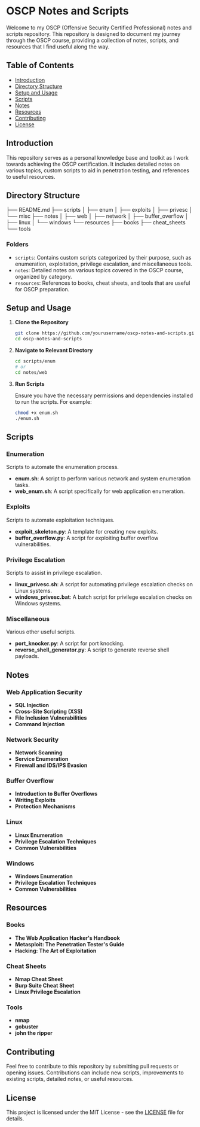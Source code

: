 # OSCP Notes and Scripts

Welcome to my OSCP (Offensive Security Certified Professional) notes and scripts repository. This repository is designed to document my journey through the OSCP course, providing a collection of notes, scripts, and resources that I find useful along the way.

## Table of Contents

- [Introduction](#introduction)
- [Directory Structure](#directory-structure)
- [Setup and Usage](#setup-and-usage)
- [Scripts](#scripts)
- [Notes](#notes)
- [Resources](#resources)
- [Contributing](#contributing)
- [License](#license)

## Introduction

This repository serves as a personal knowledge base and toolkit as I work towards achieving the OSCP certification. It includes detailed notes on various topics, custom scripts to aid in penetration testing, and references to useful resources.

## Directory Structure

├── README.md
├── scripts
│ ├── enum
│ ├── exploits
│ ├── privesc
│ └── misc
├── notes
│ ├── web
│ ├── network
│ ├── buffer_overflow
│ ├── linux
│ └── windows
└── resources
├── books
├── cheat_sheets
└── tools


### Folders

- `scripts`: Contains custom scripts categorized by their purpose, such as enumeration, exploitation, privilege escalation, and miscellaneous tools.
- `notes`: Detailed notes on various topics covered in the OSCP course, organized by category.
- `resources`: References to books, cheat sheets, and tools that are useful for OSCP preparation.

## Setup and Usage

1. **Clone the Repository**

    ```bash
    git clone https://github.com/yourusername/oscp-notes-and-scripts.git
    cd oscp-notes-and-scripts
    ```

2. **Navigate to Relevant Directory**

    ```bash
    cd scripts/enum
    # or
    cd notes/web
    ```

3. **Run Scripts**

    Ensure you have the necessary permissions and dependencies installed to run the scripts. For example:

    ```bash
    chmod +x enum.sh
    ./enum.sh
    ```

## Scripts

### Enumeration

Scripts to automate the enumeration process.

- **enum.sh**: A script to perform various network and system enumeration tasks.
- **web_enum.sh**: A script specifically for web application enumeration.

### Exploits

Scripts to automate exploitation techniques.

- **exploit_skeleton.py**: A template for creating new exploits.
- **buffer_overflow.py**: A script for exploiting buffer overflow vulnerabilities.

### Privilege Escalation

Scripts to assist in privilege escalation.

- **linux_privesc.sh**: A script for automating privilege escalation checks on Linux systems.
- **windows_privesc.bat**: A batch script for privilege escalation checks on Windows systems.

### Miscellaneous

Various other useful scripts.

- **port_knocker.py**: A script for port knocking.
- **reverse_shell_generator.py**: A script to generate reverse shell payloads.

## Notes

### Web Application Security

- **SQL Injection**
- **Cross-Site Scripting (XSS)**
- **File Inclusion Vulnerabilities**
- **Command Injection**

### Network Security

- **Network Scanning**
- **Service Enumeration**
- **Firewall and IDS/IPS Evasion**

### Buffer Overflow

- **Introduction to Buffer Overflows**
- **Writing Exploits**
- **Protection Mechanisms**

### Linux

- **Linux Enumeration**
- **Privilege Escalation Techniques**
- **Common Vulnerabilities**

### Windows

- **Windows Enumeration**
- **Privilege Escalation Techniques**
- **Common Vulnerabilities**

## Resources

### Books

- **The Web Application Hacker's Handbook**
- **Metasploit: The Penetration Tester's Guide**
- **Hacking: The Art of Exploitation**

### Cheat Sheets

- **Nmap Cheat Sheet**
- **Burp Suite Cheat Sheet**
- **Linux Privilege Escalation**

### Tools

- **nmap**
- **gobuster**
- **john the ripper**

## Contributing

Feel free to contribute to this repository by submitting pull requests or opening issues. Contributions can include new scripts, improvements to existing scripts, detailed notes, or useful resources.

## License

This project is licensed under the MIT License - see the [LICENSE](LICENSE) file for details.

